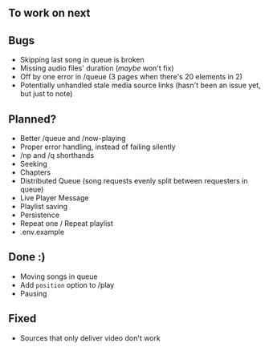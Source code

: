 ## To work on next

## Bugs
- Skipping last song in queue is broken
- Missing audio files' duration (_maybe_ won't fix)
- Off by one error in /queue (3 pages when there's 20 elements in 2)
- Potentially unhandled stale media source links (hasn't been an issue yet, but just to note)

## Planned?
- Better /queue and /now-playing
- Proper error handling, instead of failing silently
- /np and /q shorthands
- Seeking
- Chapters
- Distributed Queue (song requests evenly split between requesters in queue)
- Live Player Message
- Playlist saving
- Persistence
- Repeat one / Repeat playlist
- .env.example

## Done :)
- Moving songs in queue
- Add `position` option to /play
- Pausing

## Fixed
- Sources that only deliver video don't work
